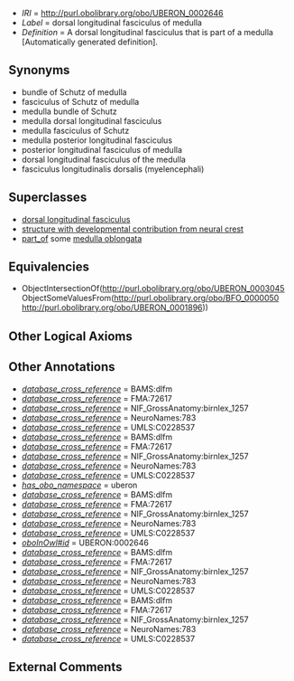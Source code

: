  * *IRI* = http://purl.obolibrary.org/obo/UBERON_0002646
 * *Label* = dorsal longitudinal fasciculus of medulla
 * *Definition* = A dorsal longitudinal fasciculus that is part of a medulla [Automatically generated definition].

## Synonyms

 * bundle of Schutz of medulla
 * fasciculus of Schutz of medulla
 * medulla bundle of Schutz
 * medulla dorsal longitudinal fasciculus
 * medulla fasciculus of Schutz
 * medulla posterior longitudinal fasciculus
 * posterior longitudinal fasciculus of medulla
 * dorsal longitudinal fasciculus of the medulla
 * fasciculus longitudinalis dorsalis (myelencephali)

## Superclasses

 * [dorsal longitudinal fasciculus](../../UBERON/45/UBERON_0003045.md)
 * [structure with developmental contribution from neural crest](../../UBERON/14/UBERON_0010314.md)
 * [part_of](../../BFO/50/BFO_0000050.md) some [medulla oblongata](../../UBERON/96/UBERON_0001896.md)

## Equivalencies

 * ObjectIntersectionOf(<http://purl.obolibrary.org/obo/UBERON_0003045> ObjectSomeValuesFrom(<http://purl.obolibrary.org/obo/BFO_0000050> <http://purl.obolibrary.org/obo/UBERON_0001896>))

## Other Logical Axioms


## Other Annotations

 * *[database_cross_reference](../../ef/oboInOwl#hasDbXref.md)* = BAMS:dlfm
 * *[database_cross_reference](../../ef/oboInOwl#hasDbXref.md)* = FMA:72617
 * *[database_cross_reference](../../ef/oboInOwl#hasDbXref.md)* = NIF_GrossAnatomy:birnlex_1257
 * *[database_cross_reference](../../ef/oboInOwl#hasDbXref.md)* = NeuroNames:783
 * *[database_cross_reference](../../ef/oboInOwl#hasDbXref.md)* = UMLS:C0228537
 * *[database_cross_reference](../../ef/oboInOwl#hasDbXref.md)* = BAMS:dlfm
 * *[database_cross_reference](../../ef/oboInOwl#hasDbXref.md)* = FMA:72617
 * *[database_cross_reference](../../ef/oboInOwl#hasDbXref.md)* = NIF_GrossAnatomy:birnlex_1257
 * *[database_cross_reference](../../ef/oboInOwl#hasDbXref.md)* = NeuroNames:783
 * *[database_cross_reference](../../ef/oboInOwl#hasDbXref.md)* = UMLS:C0228537
 * *[has_obo_namespace](../../ce/oboInOwl#hasOBONamespace.md)* = uberon
 * *[database_cross_reference](../../ef/oboInOwl#hasDbXref.md)* = BAMS:dlfm
 * *[database_cross_reference](../../ef/oboInOwl#hasDbXref.md)* = FMA:72617
 * *[database_cross_reference](../../ef/oboInOwl#hasDbXref.md)* = NIF_GrossAnatomy:birnlex_1257
 * *[database_cross_reference](../../ef/oboInOwl#hasDbXref.md)* = NeuroNames:783
 * *[database_cross_reference](../../ef/oboInOwl#hasDbXref.md)* = UMLS:C0228537
 * *[oboInOwl#id](../../id/oboInOwl#id.md)* = UBERON:0002646
 * *[database_cross_reference](../../ef/oboInOwl#hasDbXref.md)* = BAMS:dlfm
 * *[database_cross_reference](../../ef/oboInOwl#hasDbXref.md)* = FMA:72617
 * *[database_cross_reference](../../ef/oboInOwl#hasDbXref.md)* = NIF_GrossAnatomy:birnlex_1257
 * *[database_cross_reference](../../ef/oboInOwl#hasDbXref.md)* = NeuroNames:783
 * *[database_cross_reference](../../ef/oboInOwl#hasDbXref.md)* = UMLS:C0228537
 * *[database_cross_reference](../../ef/oboInOwl#hasDbXref.md)* = BAMS:dlfm
 * *[database_cross_reference](../../ef/oboInOwl#hasDbXref.md)* = FMA:72617
 * *[database_cross_reference](../../ef/oboInOwl#hasDbXref.md)* = NIF_GrossAnatomy:birnlex_1257
 * *[database_cross_reference](../../ef/oboInOwl#hasDbXref.md)* = NeuroNames:783
 * *[database_cross_reference](../../ef/oboInOwl#hasDbXref.md)* = UMLS:C0228537

## External Comments

